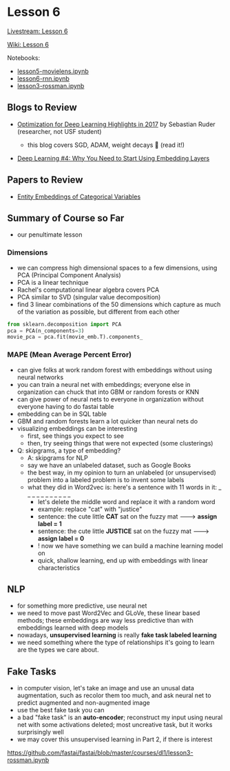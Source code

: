 # Lesson 6

[Livestream: Lesson 6](https://www.youtube.com/watch?v=sHcLkfRrgoQ&feature=youtu.be)

[Wiki: Lesson 6](http://forums.fast.ai/t/wiki-lesson-6/8629)

Notebooks:  
* [lesson5-movielens.ipynb](https://github.com/fastai/fastai/blob/master/courses/dl1/lesson5-movielens.ipynb)
* [lesson6-rnn.ipynb](https://github.com/fastai/fastai/blob/master/courses/dl1/lesson6-rnn.ipynb)
* [lesson3-rossman.ipynb](https://github.com/fastai/fastai/blob/master/courses/dl1/lesson3-rossman.ipynb)

## Blogs to Review

* [Optimization for Deep Learning Highlights in 2017](http://ruder.io/deep-learning-optimization-2017/index.html) by Sebastian Ruder (researcher, not USF student)  
  - this blog covers SGD, ADAM, weight decays :red_circle: (read it!)

* [Deep Learning #4: Why You Need to Start Using Embedding Layers](https://towardsdatascience.com/deep-learning-4-embedding-layers-f9a02d55ac12)


## Papers to Review
* [Entity Embeddings of Categorical Variables](https://www.slideshare.net/sermakarevich/entity-embeddings-of-categorical-variables)

## Summary of Course so Far
- our penultimate lesson


### Dimensions
- we can compress high dimensional spaces to a few dimensions, using PCA (Principal Component Analysis)
- PCA is a linear technique
- Rachel's computational linear algebra covers PCA
- PCA similar to SVD (singular value decomposition)
- find 3 linear combinations of the 50 dimensions which capture as much of the variation as possible, but different from each other
```python
from sklearn.decomposition import PCA
pca = PCA(n_components=3)
movie_pca = pca.fit(movie_emb.T).components_
```

### MAPE (Mean Average Percent Error)
- can give folks at work random forest with embeddings without using neural networks
- you can train a neural net with embeddings; everyone else in organization can chuck that into GBM or random forests or KNN
- can give power of neural nets to everyone in organization without everyone having to do fastai table
- embedding can be in SQL table
- GBM and random forests learn a lot quicker than neural nets do
- visualizing embeddings can be interesting
  - first, see things you expect to see
  - then, try seeing things that were not expected (some clusterings)
- Q:  skipgrams, a type of embedding?
  - A:  skipgrams for NLP
  - say we have an unlabeled dataset, such as Google Books
  - the best way, in my opinion to turn an unlabeled (or unsupervised) problem into a labeled problem is to invent some labels
  - what they did in Word2vec is:  here's a sentence with 11 words in it: _ _ _ _ _ _ _ _ _ _ _ 
    - let's delete the middle word and replace it with a random word
    - example:  replace "cat" with "justice"
    - sentence:  the cute little **CAT** sat on the fuzzy mat ---> **assign label = 1**
    - sentence:  the cute little **JUSTICE** sat on the fuzzy mat ---> **assign label = 0**
    - ! now we have something we can build a machine learning model on
    - quick, shallow learning, end up with embeddings with linear characteristics
    
## NLP
- for something more predictive, use neural net
- we need to move past Word2Vec and GLoVe, these linear based methods; these embeddings are way less predictive than with embeddings learned with deep models
- nowadays, **unsupervised learning** is really **fake task labeled learning**
- we need something where the type of relationships it's going to learn are the types we care about.

## Fake Tasks
- in computer vision, let's take an image and use an unusal data augmentation, such as recolor them too much, and ask neural net to predict augmented and non-augmented image
- use the best fake task you can
- a bad "fake task" is an **auto-encoder**; reconstruct my input using neural net with some activations deleted; most uncreative task, but it works surprisingly well
- we may cover this unsupervised learning in Part 2, if there is interest

https://github.com/fastai/fastai/blob/master/courses/dl1/lesson3-rossman.ipynb



